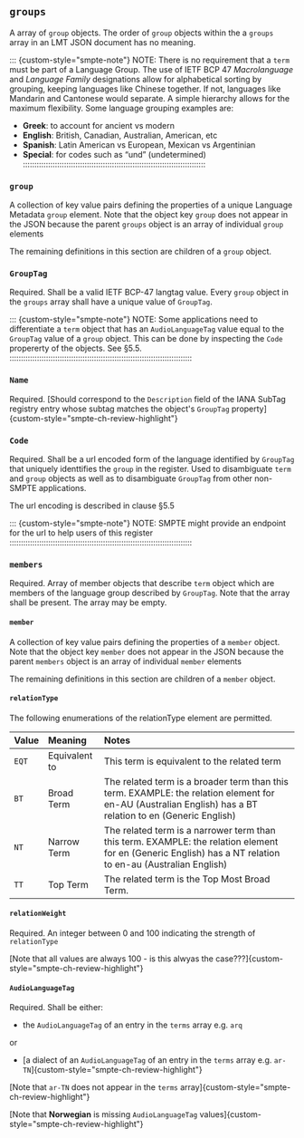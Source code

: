 ## `groups`

A array of `group` objects. The order of `group` objects within the a
`groups` array in an LMT JSON document has no meaning.

::: {custom-style="smpte-note"}
NOTE: There is no requirement that a `term` must be part of a Language Group.
The use of IETF BCP 47 _Macrolanguage_ and _Language Family_ designations allow
for alphabetical sorting by grouping, keeping languages like Chinese together.
If not, languages like Mandarin and Cantonese would separate. A simple hierarchy
allows for the maximum flexibility. Some language grouping examples are:

* **Greek**: to account for ancient vs modern
* **English**: British, Canadian, Australian, American, etc
* **Spanish**: Latin American vs European, Mexican vs Argentinian
* **Special**: for codes such as “und” (undetermined)
::::::::::::::::::::::::::::::::::::::::::::::::::::::::::::::::::::::::::::::::

### `group`

A collection of key value pairs defining the properties of a unique Language
Metadata `group` element. Note that the object key `group` does not appear in the
JSON because the parent `groups` object is an array of individual `group`
elements

The remaining definitions in this section are children of a `group` object.

### `GroupTag`

Required. Shall be a valid IETF BCP-47 langtag value. Every `group` object in the
`groups` array shall have a unique value of `GroupTag`.

::: {custom-style="smpte-note"}
NOTE: Some applications need to differentiate a `term` object that has an
`AudioLanguageTag` value equal to the `GroupTag` value of a `group` object. This
can be done by inspecting the `Code` propererty of the objects. See §5.5.
::::::::::::::::::::::::::::::::::::::::::::::::::::::::::::::::::::::::::::::::

### `Name`

Required. [Should correspond to the `Description` field of the IANA SubTag
 registry entry whose subtag matches the object's `GroupTag`
 property]{custom-style="smpte-ch-review-highlight"}

### `Code`

Required. Shall be a url encoded form of the language identified by `GroupTag`
that uniquely identtifies the `group` in the register. Used to disambiguate
`term` and `group` objects as well as to  disambiguate `GroupTag` from other
non-SMPTE applications.

The url encoding is described in clause §5.5

::: {custom-style="smpte-note"}
NOTE: SMPTE might provide an endpoint for the url to help users of this register
::::::::::::::::::::::::::::::::::::::::::::::::::::::::::::::::::::::::::::::::

### `members`

Required. Array of member objects that describe `term` object which are members
of the language group described by `GroupTag`. Note that the array shall be
present. The array may be empty.

#### `member`

A collection of key value pairs defining the properties of a `member` object.
Note that the object key `member` does not appear in the JSON because the parent
`members` object is an array of individual `member` elements

The remaining definitions in this section are children of a `member` object.

#### `relationType`

The following enumerations of the relationType element are permitted.

| Value  | Meaning       | Notes
|:-----  |:------------- |:-------------------
| `EQT`  | Equivalent to | This term is equivalent to the related term
| `BT`   | Broad Term    | The related term is a broader term than this term. EXAMPLE: the relation element for en-AU (Australian English) has a BT relation to en (Generic English)
| `NT`   | Narrow Term   | The related term is a narrower term than this term. EXAMPLE: the relation element for en (Generic English) has a NT relation to en-au (Australian English)
| `TT`   | Top Term      | The related term is the Top Most Broad Term.

#### `relationWeight`

Required. An integer between 0 and 100 indicating the strength of `relationType`

[Note that all values are always 100 - is this alwyas the
case???]{custom-style="smpte-ch-review-highlight"}

#### `AudioLanguageTag`

Required. Shall be either:

* the `AudioLanguageTag` of an entry in the `terms` array e.g. `arq`

or

* [a dialect of an `AudioLanguageTag` of an entry in the `terms` array e.g.
 `ar-TN`]{custom-style="smpte-ch-review-highlight"}

[Note that `ar-TN` does not appear in the `terms`
array]{custom-style="smpte-ch-review-highlight"}

[Note that **Norwegian** is missing `AudioLanguageTag`
values]{custom-style="smpte-ch-review-highlight"}
